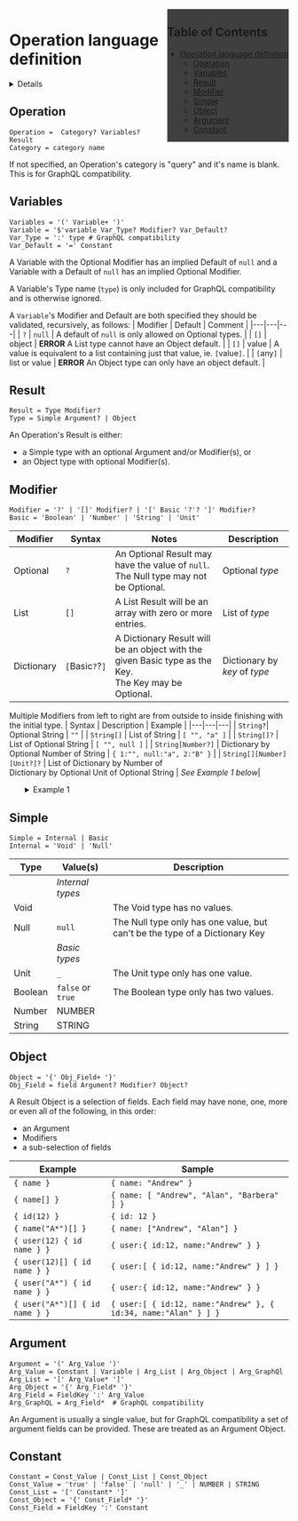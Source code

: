 <!-- markdownlint-disable MD041 -->
<div style="float:right; position:sticky; top:0; background-color: #111c; z-index:9;">

## Table of Contents <!-- omit from toc -->

- [Operation language definition](#operation-language-definition)
  - [Operation](#operation)
  - [Variables](#variables)
  - [Result](#result)
  - [Modifier](#modifier)
  - [Simple](#simple)
  - [Object](#object)
  - [Argument](#argument)
  - [Constant](#constant)

</div>

# Operation language definition

<details>

> See [Definition](Definition.md) on how to read the definition below

``` BNF
Operation =  Category? Variables? Result
Category = category name

Variables = '(' Variable+ ')'
Variable = '$'variable Var_Type? Var_Default?
Var_Type = ':' type Modifier?  # GraphQL compatibility
Var_Default = '=' Constant

Result = Type Modifier?
Type = Simple Argument? | Object

Modifier = '?' | '[]' Modifier? | '[' Basic '?'? ']' Modifier?
Basic = 'Boolean' | 'Number' | 'String' | 'Unit'

Simple = Internal | Basic
Internal = 'Void' | 'Null'

Object = '{' Obj_Field+ '}'
Obj_Field = field Argument? Modifier? Object?

Argument = '(' Arg_Value ')'
Arg_Value = Constant | Variable | Arg_List | Arg_Object
Arg_List = '[' Arg_Value* ']'
Arg_Object = '{' Arg_Field* '}'
Arg_Field = FieldKey ':' Arg_Value

Constant = Const_Value | Const_List | Const_Object
Const_Value = 'true' | 'false' | 'null' | '_' | NUMBER | STRING
Const_List = '[' Constant* ']'
Const_Object = '{' Const_Field* '}'
Const_Field = FieldKey ':' Constant

FieldKey = field | NUMBER | STRING
```

</details>

## Operation

``` BNF
Operation =  Category? Variables? Result
Category = category name
```

If not specified, an Operation's category is "query" and it's name is blank. This is for GraphQL compatibility.

## Variables

``` BNF
Variables = '(' Variable+ ')'
Variable = '$'variable Var_Type? Modifier? Var_Default?
Var_Type = ':' type # GraphQL compatibility
Var_Default = '=' Constant
```

A Variable with the Optional Modifier has an implied Default of `null` and a Variable with a Default of `null` has an implied Optional Modifier.

A Variable's Type name (`type`) is only included for GraphQL compatibility and is otherwise ignored.

A `Variable`'s Modifier and Default are both specified they should be validated, recursively, as follows:
| Modifier | Default | Comment |
|---|---|---|
| `?` | `null` | A default of `null` is only allowed on Optional types.  |
| `[]` | object | **ERROR** A List type cannot have an Object default. |
| `[]` | value | A value is equivalent to a list containing just that value, ie. `[`value`]`. |
| `[`any`]` | list or value | **ERROR** An Object type can only have an object default. |

## Result

``` BNF
Result = Type Modifier?
Type = Simple Argument? | Object
```

An Operation's Result is either:

- a Simple type with an optional Argument and/or Modifier(s), or
- an Object type with optional Modifier(s).

## Modifier

``` BNF
Modifier = '?' | '[]' Modifier? | '[' Basic '?'? ']' Modifier?
Basic = 'Boolean' | 'Number' | 'String' | 'Unit'
```

| Modifier | Syntax | Notes | Description |
|---|---|---|---|
| Optional | `?` | An Optional Result may have the value of `null`. <br/> The Null type may not be Optional. | Optional _type_ |
| List | `[]` | A List Result will be an array with zero or more entries. | List of _type_ |
| Dictionary | `[`Basic`?`?`]` | A Dictionary Result will be an object with the given Basic type as the Key. <br/> The Key may be Optional. | Dictionary by _key_ of _type_ |

Multiple Modifiers from left to right are from outside to inside finishing with the initial type.
| Syntax | Description | Example |
|---|---|---|
| `String?`| Optional String | `""` |
| `String[]` | List of String | `[ "", "a" ]` |
| `String[]?` | List of Optional String | `[ "", null ]` |
| `String[Number?]` | Dictionary by Optional Number of String | `{ 1:"", null:"a", 2:"B" }` |
| `String[][Number][Unit?]?` | List of Dictionary by Number of <br/> Dictionary by Optional Unit of Optional String | _See Example 1 below_|

<details style="padding-left:2em">
<summary>Example 1</summary>

``` js
[
  {
    0: { _:null, null:"a" },
    1: { _:"" }
  },
  { 
    2: { null:"b" }
  }
]
```

</details>

## Simple

``` BNF
Simple = Internal | Basic
Internal = 'Void' | 'Null'
```

| Type | Value(s) | Description |
|---|---|---|
|| _Internal types_ |
| Void |  | The Void type has no values. |
| Null | `null` | The Null type only has one value, but can't be the type of a Dictionary Key |
|| _Basic types_ |
| Unit | `_` | The Unit type only has one value. |
| Boolean | `false` or `true` | The Boolean type only has two values. |
| Number | NUMBER | |
| String | STRING | |

## Object

``` BNF
Object = '{' Obj_Field+ '}'
Obj_Field = field Argument? Modifier? Object?
```

A Result Object is a selection of fields. Each field may have none, one, more or even all of the following, in this order:

- an Argument
- Modifiers
- a sub-selection of fields

| Example | Sample |
|---|---|
| `{ name }` | `{ name: "Andrew" }` |
| `{ name[] }` | `{ name: [ "Andrew", "Alan", "Barbera" ] }` |
| `{ id(12) }` | `{ id: 12 }` |
| `{ name("A*")[] }` | `{ name: ["Andrew", "Alan"] }` |
| `{ user(12) { id name } }` | `{ user:{ id:12, name:"Andrew" } }` |
| `{ user(12)[] { id name } }` | `{ user:[ { id:12, name:"Andrew" } ] }` |
| `{ user("A*") { id name } }` | `{ user:{ id:12, name:"Andrew" } }` |
| `{ user("A*")[] { id name } }` | `{ user:[ { id:12, name:"Andrew" }, { id:34, name:"Alan" } ] }` |

## Argument

``` BNF
Argument = '(' Arg_Value ')'
Arg_Value = Constant | Variable | Arg_List | Arg_Object | Arg_GraphQl
Arg_List = '[' Arg_Value* ']'
Arg_Object = '{' Arg_Field* '}'
Arg_Field = FieldKey ':' Arg_Value
Arg_GraphQL = Arg_Field*  # GraphQL compatibility
```

An Argument is usually a single value, but for GraphQL compatibility a set of argument fields can be provided.
These are treated as an Argument Object.

## Constant

``` BNF
Constant = Const_Value | Const_List | Const_Object
Const_Value = 'true' | 'false' | 'null' | '_' | NUMBER | STRING
Const_List = '[' Constant* ']'
Const_Object = '{' Const_Field* '}'
Const_Field = FieldKey ':' Constant
```
